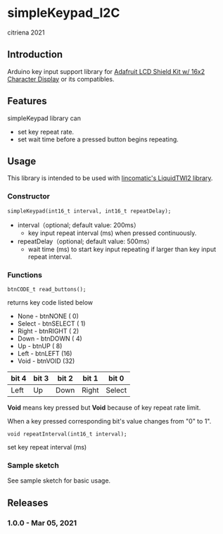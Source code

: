 # simpleKeypad_I2C
citriena 2021

## Introduction
Arduino key input support library for [Adafruit LCD Shield Kit w/ 16x2 Character Display](https://www.adafruit.com/product/772) or its compatibles.

## Features
simpleKeypad library can
 * set key repeat rate.
 * set wait time before a pressed button begins repeating.

## Usage
This library is intended to be used with [lincomatic's LiquidTWI2 library](https://github.com/lincomatic/LiquidTWI2).

### Constructor
````
simpleKeypad(int16_t interval, int16_t repeatDelay);
````
* interval（optional; default value: 200ms）
  * key input repeat interval (ms) when pressed continuously.
* repeatDelay（optional; default value: 500ms）
  * wait time (ms) to start key input repeating if larger than key input repeat interval.

### Functions
````
btnCODE_t read_buttons();
````
returns key code listed below
 * None   - btnNONE   ( 0)
 * Select - btnSELECT ( 1)
 * Right  - btnRIGHT  ( 2)
 * Down   - btnDOWN   ( 4)
 * Up     - btnUP     ( 8)
 * Left   - btnLEFT   (16)
 * Void   - btnVOID   (32)

|bit 4|bit 3|bit 2|bit 1|bit 0 |
|-----| ----|---- |-----|----- |
|Left |  Up |Down |Right|Select|

**Void** means key pressed but **Void** because of key repeat rate limit.

When a key pressed corresponding bit's value changes from "0" to 1".

````
void repeatInterval(int16_t interval);
````
set key repeat interval (ms)

### Sample sketch
See sample sketch for basic usage.

## Releases

### 1.0.0 - Mar  05, 2021
